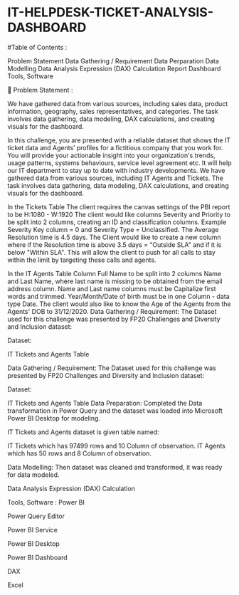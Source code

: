 # IT-HELPDESK-TICKET-ANALYSIS-DASHBOARD

#Table of Contents :

Problem Statement
Data Gathering / Requirement
Data Perparation
Data Modelling
Data Analysis Expression (DAX) Calculation
Report
Dashboard
Tools, Software

🎯 Problem Statement :

We have gathered data from various sources, including sales data, product information, geography, sales representatives, and categories. The task involves data gathering, data modeling, DAX calculations, and creating visuals for the dashboard.

In this challenge, you are presented with a reliable dataset that shows the IT ticket data and Agents’ profiles for a fictitious company that you work for. You will provide your actionable insight into your organization's trends, usage patterns, systems behaviours, service level agreement etc. It will help our IT department to stay up to date with industry developments. We have gathered data from various sources, including IT Agents and Tickets. The task involves data gathering, data modeling, DAX calculations, and creating visuals for the dashboard.

In the Tickets Table
The client requires the canvas settings of the PBI report to be H:1080 - W:1920
The client would like columns Severity and Priority to be split into 2 columns, creating an ID and classification columns. Example Severity Key column = 0 and Severity Type = Unclassified.
The Average Resolution time is 4.5 days. The Client would like to create a new column where if the Resolution time is above 3.5 days = "Outside SLA" and if it is below 
"Within SLA". This will allow the client to push for all calls to stay within the limit by targeting these calls and agents.

In the IT Agents Table
Column Full Name to be split into 2 columns Name and Last Name, where last name is missing to be obtained from the email address column.
Name and Last name columns must be Capitalize first words and trimmed.
Year/Month/Date of birth must be in one Column - data type Date.
The client would also like to know the Age of the Agents from the Agents' DOB to 31/12/2020.
Data Gathering / Requirement:
The Dataset used for this challenge was presented by FP20 Challenges and Diversity and Inclusion dataset:

Dataset:

IT Tickets and Agents Table

Data Gathering / Requirement:
The Dataset used for this challenge was presented by FP20 Challenges and Diversity and Inclusion dataset:

Dataset:

IT Tickets and Agents Table
Data Preparation:
Completed the Data transformation in Power Query and the dataset was loaded into Microsoft Power BI Desktop for modeling.

IT Tickets and Agents dataset is given table named:

IT Tickets which has 97499 rows and 10 Column of observation.
IT Agents which has 50 rows and 8 Column of observation.

Data Modelling:
Then dataset was cleaned and transformed, it was ready for data modeled.

Data Analysis Expression (DAX) Calculation 

Tools, Software :
Power BI

Power Query Editor

Power BI Service

Power BI Desktop

Power BI Dashboard

DAX

Excel



